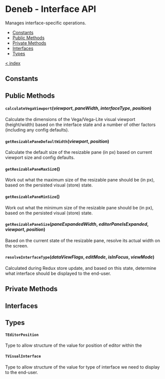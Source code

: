 # Deneb - Interface API

Manages interface-specific operations.

-   [Constants](#constants)
-   [Public Methods](#public-methods)
-   [Private Methods](#private-methods)
-   [Interfaces](#interfaces)
-   [Types](#types)

[< index](../README.md)

## Constants

## Public Methods

#### `calculateVegaViewport`(_viewport_, _paneWidth_, _interfaceType_, _position_)

Calculate the dimensions of the Vega/Vega-Lite visual viewport (height/width) based on the interface state and a number of other factors (including any config defaults).

#### `getResizablePaneDefaultWidth`(_viewport_, _position_)

Calculate the default size of the resizable pane (in px) based on current viewport size and config defaults.

#### `getResizablePaneMaxSiz`e()

Work out what the maximum size of the resizable pane should be (in px), based on the persisted visual (store) state.

#### `getResizablePaneMinSize`()

Work out what the minimum size of the resizable pane should be (in px), based on the persisted visual (store) state.

#### `getResizablePaneSize`(_paneExpandedWidth_, _editorPaneIsExpanded_, _viewport_, _position_)

Based on the current state of the resizable pane, resolve its actual width on the screen.

#### `resolveInterfaceType`(_dataViewFlags_, _editMode_, _isInFocus_, _viewMode_)

Calculated during Redux store update, and based on this state, determine what interface should be displayed to the end-user.

## Private Methods

## Interfaces

## Types

#### `TEditorPosition`

Type to allow structure of the value for position of editor within the

#### `TVisualInterface`

Type to allow structure of the value for type of interface we need to display to the end-user.

